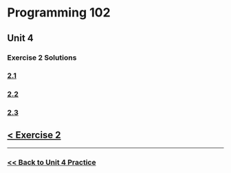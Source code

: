# Programming 102

## Unit 4 

### Exercise 2 Solutions

### [2.1](./exercise_2_1_solution.md)

### [2.2](./exercise_2_2_solution.md)

### [2.3](./exercise_2_3_solution.md)


## [< Exercise 2](../../exercise_2.md/)
---

### [<< Back to Unit 4 Practice](/practice/unit_4/)
